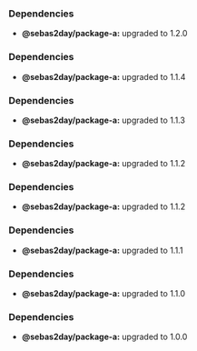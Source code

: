 ### Dependencies

* **@sebas2day/package-a:** upgraded to 1.2.0

### Dependencies

* **@sebas2day/package-a:** upgraded to 1.1.4

### Dependencies

* **@sebas2day/package-a:** upgraded to 1.1.3

### Dependencies

* **@sebas2day/package-a:** upgraded to 1.1.2

### Dependencies

* **@sebas2day/package-a:** upgraded to 1.1.2

### Dependencies

* **@sebas2day/package-a:** upgraded to 1.1.1

### Dependencies

* **@sebas2day/package-a:** upgraded to 1.1.0

### Dependencies

* **@sebas2day/package-a:** upgraded to 1.0.0
